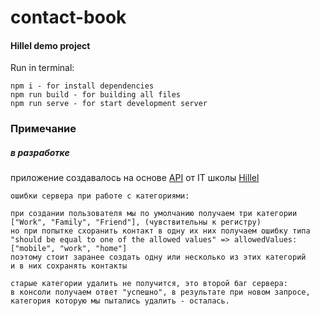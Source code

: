 # contact-book
#### Hillel demo project

Run in terminal:
```base command
npm i - for install dependencies
npm run build - for building all files
npm run serve - for start development server
```
### Примечание

##### в разработке

приложение создавалось на основе [API](https://phonebook.hillel.it/) от IT школы [Hillel](https://odessa.ithillel.ua/)  

```base command
ошибки сервера при работе с категориями:

при создании пользователя мы по умолчанию получаем три категории
["Work", "Family", "Friend"], (чувствительны к регистру)
но при попытке схоранить контакт в одну их них получаем ошибку типа
"should be equal to one of the allowed values" => allowedValues: ["mobile", "work", "home"]
поэтому стоит заранее создать одну или несколько из этих категорий 
и в них сохранять контакты

старые категории удалить не получится, это второй баг сервера: 
в консоли получаем ответ "успешно", в результате при новом запросе, 
категория которую мы пытались удалить - осталась.
```